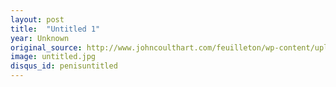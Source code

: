 ```yaml
---
layout: post
title:  "Untitled 1"
year: Unknown
original_source: http://www.johncoulthart.com/feuilleton/wp-content/uploads/2011/06/ruppert2-big.jpg
image: untitled.jpg
disqus_id: penisuntitled
---
```

